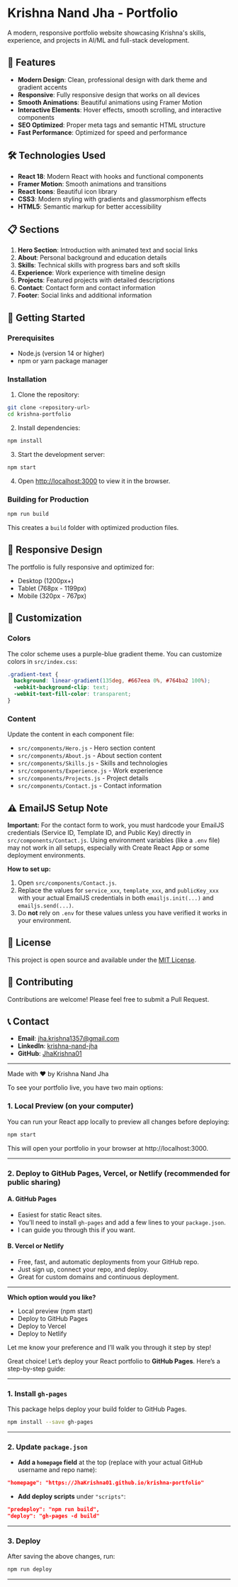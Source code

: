 # Krishna Nand Jha - Portfolio

A modern, responsive portfolio website showcasing Krishna's skills, experience, and projects in AI/ML and full-stack development.

## 🚀 Features

- **Modern Design**: Clean, professional design with dark theme and gradient accents
- **Responsive**: Fully responsive design that works on all devices
- **Smooth Animations**: Beautiful animations using Framer Motion
- **Interactive Elements**: Hover effects, smooth scrolling, and interactive components
- **SEO Optimized**: Proper meta tags and semantic HTML structure
- **Fast Performance**: Optimized for speed and performance

## 🛠️ Technologies Used

- **React 18**: Modern React with hooks and functional components
- **Framer Motion**: Smooth animations and transitions
- **React Icons**: Beautiful icon library
- **CSS3**: Modern styling with gradients and glassmorphism effects
- **HTML5**: Semantic markup for better accessibility

## 📋 Sections

1. **Hero Section**: Introduction with animated text and social links
2. **About**: Personal background and education details
3. **Skills**: Technical skills with progress bars and soft skills
4. **Experience**: Work experience with timeline design
5. **Projects**: Featured projects with detailed descriptions
6. **Contact**: Contact form and contact information
7. **Footer**: Social links and additional information

## 🚀 Getting Started

### Prerequisites

- Node.js (version 14 or higher)
- npm or yarn package manager

### Installation

1. Clone the repository:
```bash
git clone <repository-url>
cd krishna-portfolio
```

2. Install dependencies:
```bash
npm install
```

3. Start the development server:
```bash
npm start
```

4. Open [http://localhost:3000](http://localhost:3000) to view it in the browser.

### Building for Production

```bash
npm run build
```

This creates a `build` folder with optimized production files.

## 📱 Responsive Design

The portfolio is fully responsive and optimized for:
- Desktop (1200px+)
- Tablet (768px - 1199px)
- Mobile (320px - 767px)

## 🎨 Customization

### Colors
The color scheme uses a purple-blue gradient theme. You can customize colors in `src/index.css`:

```css
.gradient-text {
  background: linear-gradient(135deg, #667eea 0%, #764ba2 100%);
  -webkit-background-clip: text;
  -webkit-text-fill-color: transparent;
}
```

### Content
Update the content in each component file:
- `src/components/Hero.js` - Hero section content
- `src/components/About.js` - About section content
- `src/components/Skills.js` - Skills and technologies
- `src/components/Experience.js` - Work experience
- `src/components/Projects.js` - Project details
- `src/components/Contact.js` - Contact information

## ⚠️ EmailJS Setup Note

**Important:** For the contact form to work, you must hardcode your EmailJS credentials (Service ID, Template ID, and Public Key) directly in `src/components/Contact.js`. Using environment variables (like a `.env` file) may not work in all setups, especially with Create React App or some deployment environments.

**How to set up:**
1. Open `src/components/Contact.js`.
2. Replace the values for `service_xxx`, `template_xxx`, and `publicKey_xxx` with your actual EmailJS credentials in both `emailjs.init(...)` and `emailjs.send(...)`.
3. Do **not** rely on `.env` for these values unless you have verified it works in your environment.

## 📄 License

This project is open source and available under the [MIT License](LICENSE).

## 🤝 Contributing

Contributions are welcome! Please feel free to submit a Pull Request.

## 📞 Contact

- **Email**: jha.krishna1357@gmail.com
- **LinkedIn**: [krishna-nand-jha](https://www.linkedin.com/in/krishna-nand-jha/)
- **GitHub**: [JhaKrishna01](https://github.com/JhaKrishna01)

---

Made with ❤️ by Krishna Nand Jha 

To see your portfolio live, you have two main options:

### 1. Local Preview (on your computer)
You can run your React app locally to preview all changes before deploying:

```sh
npm start
```
This will open your portfolio in your browser at http://localhost:3000.

---

### 2. Deploy to GitHub Pages, Vercel, or Netlify (recommended for public sharing)

#### **A. GitHub Pages**
- Easiest for static React sites.
- You’ll need to install `gh-pages` and add a few lines to your `package.json`.
- I can guide you through this if you want.

#### **B. Vercel or Netlify**
- Free, fast, and automatic deployments from your GitHub repo.
- Just sign up, connect your repo, and deploy.
- Great for custom domains and continuous deployment.

---

**Which option would you like?**
- Local preview (npm start)
- Deploy to GitHub Pages
- Deploy to Vercel
- Deploy to Netlify

Let me know your preference and I’ll walk you through it step by step! 

Great choice! Let’s deploy your React portfolio to **GitHub Pages**. Here’s a step-by-step guide:

---

### 1. Install `gh-pages`
This package helps deploy your build folder to GitHub Pages.

```sh
npm install --save gh-pages
```

---

### 2. Update `package.json`
- **Add a `homepage` field** at the top (replace with your actual GitHub username and repo name):

```json
"homepage": "https://JhaKrishna01.github.io/krishna-portfolio"
```

- **Add deploy scripts** under `"scripts"`:

```json
"predeploy": "npm run build",
"deploy": "gh-pages -d build"
```

---

### 3. Deploy
After saving the above changes, run:

```sh
npm run deploy
```

---


